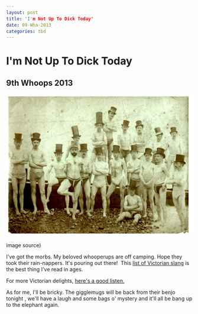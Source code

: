 ```yaml
---
layout: post
title: 'I'm Not Up To Dick Today'
date: 09-Wha-2013
categories: tbd
---
```


# I'm Not Up To Dick Today

## 9th Whoops 2013

<img class="photo-horiz" src="/images/2013/11/tumblr_monor9QgIq1qkgs51o1_1280-1024x780.jpg" />

<p (<a href="http://mydaguerreotypeboyfriend.tumblr.com/page/3">image source</a>)</p>

I've got the morbs. My beloved whooperups are off camping. Hope they took their rain-nappers. It's pouring out there!  This <a href="http://mentalfloss.com/article/53529/56-delightful-victorian-slang-terms-you-should-be-using">list of Victorian slang</a> is the best thing I've read in ages.

For more Victorian delights,   <a href="http://mogantosh.com/?p=523">here's a good listen.</a>

As for me, I'll be bricky. The gigglemugs will be back from their benjo tonight , we'll have a laugh and some bags o' mystery and it'll all be bang up to the elephant again.
